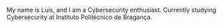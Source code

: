 My name is Luís, and I am a Cybersecurity enthusiast.
Currently studying Cybersecurity at Instituto Politécnico de Bragança.
